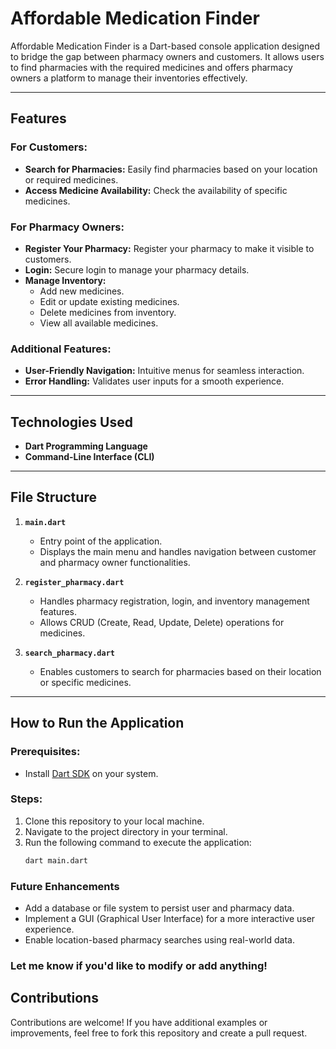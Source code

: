 # Affordable Medication Finder

Affordable Medication Finder is a Dart-based console application designed to bridge the gap between pharmacy owners and customers. It allows users to find pharmacies with the required medicines and offers pharmacy owners a platform to manage their inventories effectively.

---

## Features

### For Customers:
- **Search for Pharmacies:** Easily find pharmacies based on your location or required medicines.
- **Access Medicine Availability:** Check the availability of specific medicines.

### For Pharmacy Owners:
- **Register Your Pharmacy:** Register your pharmacy to make it visible to customers.
- **Login:** Secure login to manage your pharmacy details.
- **Manage Inventory:** 
  - Add new medicines.
  - Edit or update existing medicines.
  - Delete medicines from inventory.
  - View all available medicines.

### Additional Features:
- **User-Friendly Navigation:** Intuitive menus for seamless interaction.
- **Error Handling:** Validates user inputs for a smooth experience.

---

## Technologies Used

- **Dart Programming Language**
- **Command-Line Interface (CLI)**

---

## File Structure

1. **`main.dart`**
   - Entry point of the application.
   - Displays the main menu and handles navigation between customer and pharmacy owner functionalities.

2. **`register_pharmacy.dart`**
   - Handles pharmacy registration, login, and inventory management features.
   - Allows CRUD (Create, Read, Update, Delete) operations for medicines.

3. **`search_pharmacy.dart`**
   - Enables customers to search for pharmacies based on their location or specific medicines.

---

## How to Run the Application

### Prerequisites:
- Install [Dart SDK](https://dart.dev/get-dart) on your system.

### Steps:
1. Clone this repository to your local machine.
2. Navigate to the project directory in your terminal.
3. Run the following command to execute the application:
   ```bash
   dart main.dart

### Future Enhancements
 - Add a database or file system to persist user and pharmacy data.
 - Implement a GUI (Graphical User Interface) for a more interactive user experience.
 - Enable location-based pharmacy searches using real-world data.


### Let me know if you'd like to modify or add anything!

## Contributions

Contributions are welcome! If you have additional examples or improvements, feel free to fork this repository and create a pull request.
